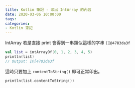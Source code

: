 ```yaml
---
title: Kotlin 筆記 - 印出 IntArray 的內容
date: 2020-03-06 10:00:00
tags:
categories:
- Kotlin 筆記
---
```

IntArray 若是直接 print 會得到一串類似這樣的字串 `[I@4783da3f`
<!-- more -->

```kotlin
val list = intArrayOf(0, 1, 2, 3, 4, 5)
println(list)
// Output: I@[4783da3f
```

這時只要加上 `contentToString()` 即可正常印出。
```kotlin
println(list.contentToString())
```
